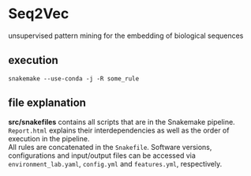 # Seq2Vec
unsupervised pattern mining for the embedding of biological sequences

## execution ##
`snakemake --use-conda -j -R some_rule`

## file explanation ##
**src/snakefiles** contains all scripts that are in the Snakemake pipeline. `Report.html` explains their interdependencies as well as the order of execution in the pipeline.  
All rules are concatenated in the `Snakefile`. Software versions, configurations and input/output files can be accessed via `environment_lab.yaml`, `config.yml` and `features.yml`, respectively.
